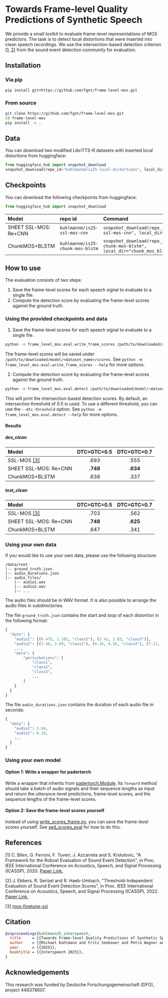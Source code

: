 # Towards Frame-level Quality Predictions of Synthetic Speech

We provide a small toolkit to evaluate frame-level representations of MOS predictors.
The task is to detect local distortions that were inserted into clean speech recordings.
We use the intersection-based detection criterion [[1](#1), [2](#2)] from the sound event detection community for evaluation.

## Installation
### Via pip
```bash
pip install git+https://github.com/fgnt/frame-level-mos.git
```

### From source
```bash
git clone https://github.com/fgnt/frame-level-mos.git
cd frame-level-mos
pip install -e .
```

## Data

You can download two modified LibriTTS-R datasets with inserted local distortions from huggingface:
```python
from huggingface_hub import snapshot_download
snapshot_download(repo_id="kuhlmannm/is25-local-distortions", local_dir="is25_local_distortions", repo_type="dataset", ignore_ptterns=["*.txt"])
```

## Checkpoints

You can download the following checkpoints from huggingface:
```python
from huggingface_hub import snapshot_download
```

|Model|repo id|Command|
|:----|:------|:------|
|SHEET SSL-MOS: Re+CNN|`kuhlmannm/is25-ssl-mos-cnn`|```snapshot_download(repo_id="kuhlmannm/is25-ssl-mos-cnn", local_dir="ssl_mos_cnn")```|
|ChunkMOS+BLSTM|`kuhlmannm/is25-chunk-mos-blstm`|```snapshot_download(repo_id="kuhlmannm/is25-chunk-mos-blstm", local_dir="chunk_mos_blstm")```|

## How to use

The evaluation consists of two steps:
1. Save the frame-level scores for each speech signal to evaluate to a single file.
2. Compute the detection score by evaluating the frame-level scores against the ground truth.

### Using the provided checkpoints and data

1. Save the frame-level scores for each speech signal to evaluate to a single file.
```bash
python -m frame_level_mos.eval.write_frame_scores /path/to/downloaded/data/<dataset_name> /path/to/downloaded/model
```
The frame-level scores will be saved under `/path/to/downloaded/model/<dataset_name>/scores`.
See `python -m frame_level_mos.eval.write_frame_scores --help` for more options.

2. Compute the detection score by evaluating the frame-level scores against the ground truth.
```bash
python -m frame_level_mos.eval.detect /path/to/downloaded/model/<dataset_name>
```
This will print the intersection-based detection scores.
By default, an intersection threshold of 0.5 is used.
To use a different threshold, you can use the `--dtc-threshold` option.
See `python -m frame_level_mos.eval.detect --help` for more options.

#### Results

##### dev_clean

|Model|DTC=GTC=0.5|DTC=GTC=0.7|
|:----|:--------:|:--------:|
|SSL-MOS [[3]](#3)|.693|.555|
|SHEET SSL-MOS: Re+CNN|**.748**|**.634**|
|ChunkMOS+BLSTM|.638|.337|

##### test_clean

|Model|DTC=GTC=0.5|DTC=GTC=0.7|
|:----|:--------:|:--------:|
|SSL-MOS [[3]](#3)|.703|.562|
|SHEET SSL-MOS: Re+CNN|**.748**|**.625**|
|ChunkMOS+BLSTM|.647|.341|

### Using your own data

If you would like to use your own data, please use the following structure:
```
/data/root
|-- ground_truth.json
|-- audio_durations.json
|-- audio_files/
    |-- audio1.wav
    |-- audio2.wav
    |-- ...
```
The audio files should be in WAV format.
It is also possible to arrange the audio files in subdirectories.

The file `ground_truth.json` contains the start and stop of each distortion in the following format:
```python
{
  "data": {
    "audio1": [(0.475, 1.105, "class2"), (2.42, 2.83, "class3")],
    "audio2": [(3.49, 3.89, "class1"), (6.16, 6.56, "class2"), (7.11, 7.51, "class1")],
    ...,
    "meta": {
        "perturbations": [
            "class1",
            "class2",
            "class3",
            ...
        ]
    }
  }
}
```

The file `audio_durations.json` contains the duration of each audio file in seconds:
```python
{
  "data": {
    "audio1": 5.04,
    "audio2": 6.10,
    ...
  }
}
```

### Using your own model

#### Option 1: Write a wrapper for padertorch
Write a wrapper that inherits from [padertorch.Module](https://github.com/fgnt/padertorch/blob/5d00ac5cfde54fab7bdacb31a8b513ee728a2aa7/padertorch/base.py#L55).
Its `forward` method should take a batch of audio signals and their sequence lengths as input and return the utterance-level predictions, frame-level scores, and the sequence lengths of the frame-level scores.

#### Option 2: Save the frame-level scores yourself
Instead of using [write_scores_frame.py](frame_level_mos/eval/write_frame_scores.py), you can save the frame-level scores yourself.
See [sed_scores_eval](https://github.com/fgnt/sed_scores_eval) for how to do this.

## References
<a id="1">[1]</a> C. Bilen, G. Ferroni, F. Tuveri, J. Azcarreta and S. Krstulovic,
"A Framework for the Robust Evaluation of Sound Event Detection",
in Proc. IEEE International Conference on Acoustics, Speech, and Signal Processing (ICASSP),
2020.
[Paper Link.](https://ieeexplore.ieee.org/abstract/document/9052995)

<a id="2">[2]</a> J. Ebbers, R. Serizel and R. Haeb-Umbach,
"Threshold-Independent Evaluation of Sound Event Detection Scores",
in Proc. IEEE International Conference on Acoustics, Speech, and Signal Processing (ICASSP), 2022.
[Paper Link.](https://ieeexplore.ieee.org/abstract/document/9747556)

<a id="3">[3]</a> [mos-finetune-ssl](https://github.com/nii-yamagishilab/mos-finetune-ssl/blob/main/run_inference.py)

## Citation
```bibtex
@inproceedings{kuhlmann25_interspeech,
  title     = {{Towards Frame-level Quality Predictions of Synthetic Speech}},
  author    = {{Michael Kuhlmann and Fritz Seebauer and Petra Wagner and Reinhold Haeb-Umbach}},
  year      = {{2025}},
  booktitle = {{Interspeech 2025}},
}
```

## Acknowledgements
This research was funded by Deutsche Forschungsgemeinschaft (DFG), project 446378607.
